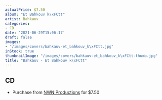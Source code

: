 ```yaml
---
actualPrice: $7.50
album: "Et Bahkouv k\xFCtt"
artist: Bahkauv
categories:
- CD
date: '2021-06-29T15:06:17'
draft: false
images:
- "/images/covers/bahkauv-et_bahkouv_k\xFCtt.jpg"
inStock: true
thumbnailImage: "/images/covers/bahkauv-et_bahkouv_k\xFCtt-thumb.jpg"
title: "Bahkauv - Et Bahkouv k\xFCtt"
---
```


## CD
* Purchase from [NWN Productions](http://shop.nwnprod.com/index.php?route=product/product&path=93&product_id=4505&sort=pd.name&order=ASC) for $7.50
